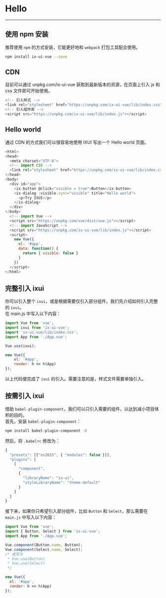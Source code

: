 # Hello
----
## 使用 npm 安装
推荐使用 `npm` 的方式安装，它能更好地和 `webpack` 打包工具配合使用。

```bash
npm install ix-ui-vue --save
```

## CDN
目前可以通过 unpkg.com/ix-ui-vue 获取到最新版本的资源，在页面上引入 js 和 css 文件即可开始使用。
```javascript
<!-- 引入样式 -->
<link rel="stylesheet" href="https://unpkg.com/ix-ui-vue/lib/index.css">
<!-- 引入组件库 -->
<script src="https://unpkg.com/ix-ui-vue/lib/index.js"></script>
```

## Hello world
通过 CDN 的方式我们可以很容易地使用 IXUI 写出一个 Hello world 页面。
```javascript
<html>
<head>
  <meta charset="UTF-8">
  <!-- import CSS -->
  <link rel="stylesheet" href="https://unpkg.com/ix-ui-vue/lib/index.css">
</head>
<body>
  <div id="app">
    <ix-button @click="visible = true">Button</ix-button>
    <ix-dialog :visible.sync="visible" title="Hello world">
      <p>Try IXUI</p>
    </ix-dialog>
  </div>
</body>
  <!-- import Vue -->
  <script src="https://unpkg.com/vue/dist/vue.js"></script>
  <!-- import JavaScript -->
  <script src="https://unpkg.com/ix-ui-vue/lib/index.js"></script>
  <script>
    new Vue({
      el: '#app',
      data: function() {
        return { visible: false }
      }
    })
  </script>
</html>
```

## 完整引入 ixui
你可以引入整个 `ixui`，或是根据需要仅引入部分组件。我们先介绍如何引入完整的 `ixui`。<br>
在 main.js 中写入以下内容：
```javascript
import Vue from 'vue';
import ixui from 'ix-ui-vue';
import 'ix-ui-vue/lib/index.css';
import App from './App.vue';

Vue.use(ixui);

new Vue({
    el: '#app',
    render: h => h(App)
});
```
以上代码便完成了 `ixui` 的引入。需要注意的是，样式文件需要单独引入。

## 按需引入 ixui
借助 `babel-plugin-component`，我们可以只引入需要的组件，以达到减小项目体积的目的。<br>
首先，安装 `babel-plugin-component`：
```bash
npm install babel-plugin-component -D
```
然后，将 `.babelrc` 修改为：
```javascript
{
  "presets": [["es2015", { "modules": false }]],
  "plugins": [
    [
      "component",
      {
        "libraryName": "ix-ui",
        "styleLibraryName": "theme-default"
      }
    ]
  ]
}
```
接下来，如果你只希望引入部分组件，比如 `Button` 和 `Select`，那么需要在 `main.js` 中写入以下内容：
```javascript
import Vue from 'vue';
import { Button, Select } from 'ix-ui-vue';
import App from './App.vue';

Vue.component(Button.name, Button);
Vue.component(Select.name, Select);
/* 或写为
 * Vue.use(Button)
 * Vue.use(Select)
 */

new Vue({
  el: '#app',
  render: h => h(App)
});
```
